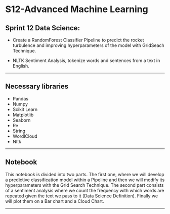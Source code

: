# S12-Advanced Machine Learning 
## Sprint 12 Data Science: 
- Create a RandomForest Classifier Pipeline to predict the rocket turbulence and improving hyperparameters of the model with GridSeach Technique.

- NLTK Sentiment Analysis, tokenize words and sentences from a text in English.
___

## Necessary libraries
- Pandas
- Numpy
- Scikit Learn
- Matplotlib
- Seaborn
- Re
- String
- WordlCloud
- Nltk
___

## Notebook
This notebook is divided into two parts. The first one, where we will develop a predictive classification model within a Pipeline and then we will modify its hyperparameters with the Grid Search Technique.
The second part consists of a sentiment analysis where we count the frequency with which words are repeated given the text we pass to it (Data Science Definition). Finally we will plot them on a Bar chart and a Cloud Chart.
___

